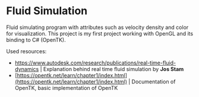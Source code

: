 # Fluid Simulation
 Fluid simulating program with attributes such as velocity density and color for visualization.
 This project is my first project working with OpenGL and its binding to C# (OpenTK).
 
 Used resources:
- https://www.autodesk.com/research/publications/real-time-fluid-dynamics | Explanation behind real time fluid simulation by **Jos Stam**
- [https://opentk.net/learn/chapter1/index.html](https://opentk.net/learn/chapter1/index.html) | Documentation of OpenTK, basic implementation of OpenTK
